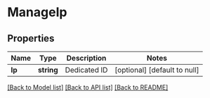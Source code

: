 # ManageIp

## Properties
Name | Type | Description | Notes
------------ | ------------- | ------------- | -------------
**Ip** | **string** | Dedicated ID | [optional] [default to null]

[[Back to Model list]](../README.md#documentation-for-models) [[Back to API list]](../README.md#documentation-for-api-endpoints) [[Back to README]](../README.md)

